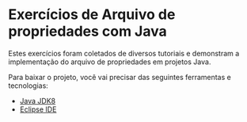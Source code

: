 # Exercícios de Arquivo de propriedades com Java

Estes exercícios foram coletados de diversos tutoriais e demonstram a implementação do arquivo de propriedades em projetos Java.

Para baixar o projeto, você vai precisar das seguintes ferramentas e tecnologias:
- [Java JDK8](http://www.oracle.com/technetwork/pt/java/javase/downloads/jdk8-downloads-2133151.html)
- [Eclipse IDE](https://www.eclipse.org/downloads/)
